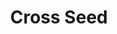 ---
git: https://github.com/cross-seed/cross-seed
logohandle: cross-seed
sort: cross-seed
title: Cross Seed
website: https://www.cross-seed.org/
---